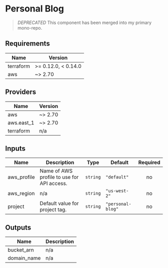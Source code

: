 # Personal Blog

> *DEPRECATED* This component has been merged into my primary mono-repo.

<!-- BEGINNING OF PRE-COMMIT-TERRAFORM DOCS HOOK -->
## Requirements

| Name | Version |
|------|---------|
| terraform | >= 0.12.0, < 0.14.0 |
| aws | ~> 2.70 |

## Providers

| Name | Version |
|------|---------|
| aws | ~> 2.70 |
| aws.east\_1 | ~> 2.70 |
| terraform | n/a |

## Inputs

| Name | Description | Type | Default | Required |
|------|-------------|------|---------|:--------:|
| aws\_profile | Name of AWS profile to use for API access. | `string` | `"default"` | no |
| aws\_region | n/a | `string` | `"us-west-2"` | no |
| project | Default value for project tag. | `string` | `"personal-blog"` | no |

## Outputs

| Name | Description |
|------|-------------|
| bucket\_arn | n/a |
| domain\_name | n/a |

<!-- END OF PRE-COMMIT-TERRAFORM DOCS HOOK -->
